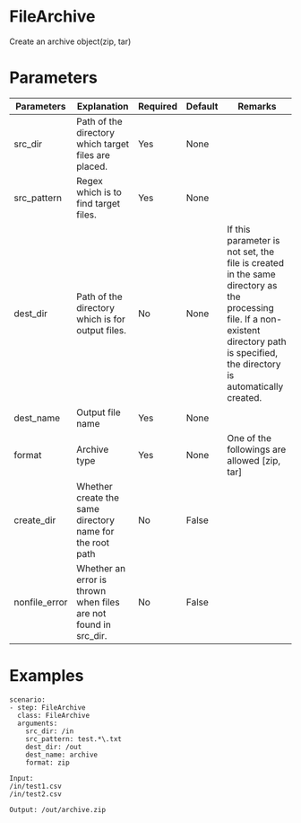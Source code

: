 # FileArchive
Create an archive object(zip, tar)

# Parameters
|Parameters|Explanation|Required|Default|Remarks|
|----------|-----------|--------|-------|-------|
|src_dir|Path of the directory which target files are placed.|Yes|None||
|src_pattern|Regex which is to find target files.|Yes|None||
|dest_dir|Path of the directory which is for output files.|No|None|If this parameter is not set, the file is created in the same directory as the processing file. If a non-existent directory path is specified, the directory is automatically created.|
|dest_name|Output file name|Yes|None||
|format|Archive type|Yes|None|One of the followings are allowed [zip, tar]|
|create_dir|Whether create the same directory name for the root path|No|False||
|nonfile_error|Whether an error is thrown when files are not found in src_dir.|No|False||

# Examples
```
scenario:
- step: FileArchive
  class: FileArchive
  arguments:
    src_dir: /in
    src_pattern: test.*\.txt
    dest_dir: /out
    dest_name: archive
    format: zip

Input:
/in/test1.csv
/in/test2.csv

Output: /out/archive.zip
```